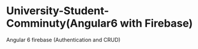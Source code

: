 # University-Student-Comminuty(Angular6 with Firebase)
Angular 6 firebase (Authentication and CRUD) 
